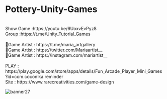 # Pottery-Unity-Games
<br />
Show Game :https://youtu.be/6UoxvEvPyz8<br />
Group :https://t.me/Unity_Tutorial_Games<br /><br />
🎨Game Artist : https://t.me/maria_artgallery<br />
🎨Game Artist : https://twitter.com/Mariaartist__<br />
🎨Game Artist : https://instagram.com/mariartist__<br /><br />
PLAY : https://play.google.com/store/apps/details/Fun_Arcade_Player_Mini_Games?id=com.coconika.reminder<br />
Site : https://www.rarecreativities.com/game-design <br />

![banner27](https://user-images.githubusercontent.com/83016119/212313414-72e7dc6f-2dac-4697-ab83-5d5ba24ecaa3.png)
